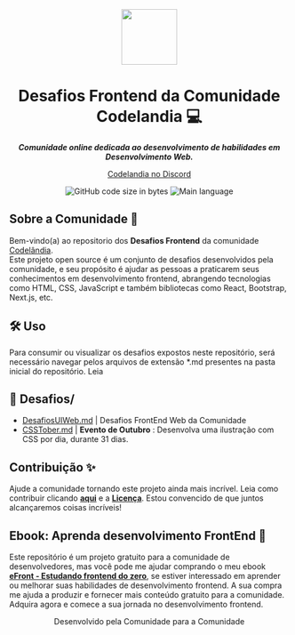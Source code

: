 <div align="center">
  <img src="https://github.com/mewmewdevart/DesafiosCodelandia/assets/50052600/ebe24f43-6d5a-4d5a-83f7-bf94d9586130" width="100" height="100">
</div>

<h1 align="center">
  Desafios Frontend da Comunidade Codelandia 💻
</h1>

<p align="center">
	<b><i>Comunidade online dedicada ao desenvolvimento de habilidades em Desenvolvimento Web. </i></b><br>
</p>

<p align="center">
  <a href="https://discord.com/invite/QevDJqCzaY">Codelandia no Discord</a>
</p>


<p align="center">
	<img alt="GitHub code size in bytes" src="https://img.shields.io/github/languages/code-size/iuricode/desafios-frontend?color=6272a4" />
	<img alt="Main language" src="https://img.shields.io/github/languages/top/iuricode/desafios-frontend?color=6272a4"/>
</p>

## Sobre a Comunidade 💫 
Bem-vindo(a) ao repositorio dos  **Desafios Frontend** da comunidade [Codelândia](https://discord.com/invite/QevDJqCzaY). <br> Este projeto open source é um conjunto de desafios desenvolvidos pela comunidade, e seu propósito é ajudar as pessoas a praticarem seus conhecimentos em desenvolvimento frontend, abrangendo tecnologias como HTML, CSS, JavaScript e também bibliotecas como React, Bootstrap, Next.js, etc.

## 🛠️ Uso
Para consumir ou visualizar os desafios expostos neste repositório, será necessário navegar pelos arquivos de extensão *.md presentes na pasta inicial do repositório. Leia 

## 📁 Desafios/
* [DesafiosUIWeb.md](DesafiosUIWeb.md)  | Desafios FrontEnd Web da Comunidade
* [CSSTober.md](EventoCSSTober.md)  | **Evento de Outubro** : Desenvolva uma ilustração com CSS por dia, durante 31 dias.

## Contribuição ✨

Ajude a comunidade tornando este projeto ainda mais incrível. Leia como contribuir clicando **[aqui](https://github.com/iuricode/desafios-frontend/blob/main/CONTRIBUTING.md)** e a **[Licença](https://github.com/iuricode/desafios-frontend/blob/main/LICENSE.md)**. Estou convencido de que juntos alcançaremos coisas incríveis! 

## Ebook: Aprenda desenvolvimento FrontEnd 💜

Este repositório é um projeto gratuito para a comunidade de desenvolvedores, mas você pode me ajudar comprando o meu ebook **[eFront - Estudando frontend do zero](https://iuricode.com/efront)**, se estiver interessado em aprender ou melhorar suas habilidades de desenvolvimento frontend. A sua compra me ajuda a produzir e fornecer mais conteúdo gratuito para a comunidade. Adquira agora e comece a sua jornada no desenvolvimento frontend.

<p align="center"> Desenvolvido pela Comunidade para a Comunidade </p>
